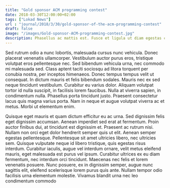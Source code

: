 ```yaml
---
title: "Gold sponsor ACM programming contest"
date: 2018-03-30T12:00:00+02:00
tags: ["Lokad News"]
url : "journal/2018/3/30/gold-sponsor-of-the-acm-programming-contest"
draft: false
image: "/images/Gold-sponsor-ACM-programming-contest.jpg"
description: Phasellus ac mattis est. Fusce et ligula ut diam egestas consequat at varius turpis.
---
```


Sed rutrum odio a nunc lobortis, malesuada cursus nunc vehicula. Donec placerat venenatis ullamcorper. Vestibulum auctor purus eros, tristique volutpat eros pellentesque nec. Sed bibendum vehicula urna, nec commodo mi malesuada sed. Class aptent taciti sociosqu ad litora torquent per conubia nostra, per inceptos himenaeos. Donec tempus tempus velit ut consequat. In dictum mauris et felis bibendum sodales. Mauris nec ex sed neque tincidunt vestibulum. Curabitur eu varius dolor. Aliquam volutpat tortor id nulla suscipit, in facilisis lorem faucibus. Nulla at viverra sapien, in condimentum nulla. Phasellus porta tincidunt justo. Praesent consectetur lacus quis magna varius porta. Nam in neque et augue volutpat viverra ac et metus. Morbi ut elementum enim.

Quisque eget mauris et quam dictum efficitur eu ac urna. Sed dignissim felis eget dignissim accumsan. Aenean imperdiet sed erat at fermentum. Proin auctor finibus dui, at tincidunt est dignissim et. Praesent ac rutrum nisi. Nullam non orci eget dolor hendrerit semper quis ut elit. Aenean semper egestas pellentesque. Pellentesque sit amet ultricies libero, nec ultricies sem. Quisque vulputate neque id libero tristique, quis egestas risus interdum. Curabitur iaculis, augue vel interdum ornare, velit metus eleifend mauris, eget malesuada est purus vel ipsum. Curabitur ultrices ex eu diam fermentum, nec interdum orci tincidunt. Maecenas nec felis et lorem venenatis posuere. Nunc posuere, ex in dignissim semper, augue nunc sagittis elit, eleifend scelerisque lorem purus quis ante. Nullam tempor odio facilisis urna elementum molestie. Vivamus blandit urna nec leo condimentum commodo
